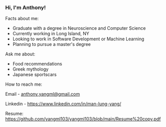 ### Hi, I'm Anthony!

Facts about me:

- Graduate with a degree in Neuroscience and Computer Science
- Currently working in Long Island, NY
- Looking to work in Software Development or Machine Learning 
- Planning to pursue a master's degree


Ask me about:

- Food recommendations 
- Greek mythology
- Japanese sportscars 

How to reach me:

Email - anthony.yangml@gmail.com 

Linkedin - https://www.linkedin.com/in/man-lung-yang/

Resume: https://github.com/yangml103/yangml103/blob/main/Resume%20copy.pdf
